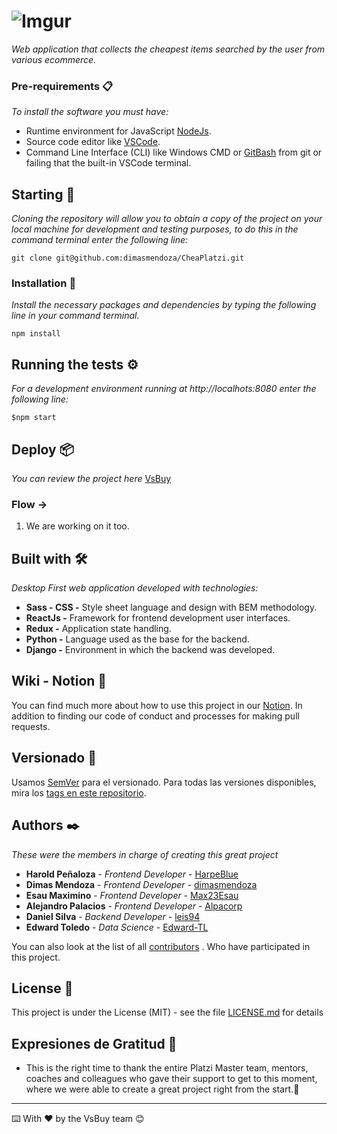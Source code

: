 # ![Imgur](https://i.imgur.com/N8dz1nX.png)

_Web application that collects the cheapest items searched by the user from various ecommerce._

### Pre-requirements 📋

_To install the software you must have:_

* Runtime environment for JavaScript [NodeJs](https://nodejs.org/es/).
* Source code editor like [VSCode](https://code.visualstudio.com/).
* Command Line Interface (CLI) like Windows CMD or [GitBash](https://git-scm.com/downloads) from git or failing that the built-in VSCode terminal.

## Starting 🚀

_Cloning the repository will allow you to obtain a copy of the project on your local machine for development and testing purposes, to do this in the command terminal enter the following line:_

```
git clone git@github.com:dimasmendoza/CheaPlatzi.git
```

### Installation 🔧

_Install the necessary packages and dependencies by typing the following line in your command terminal._

```
npm install
```

## Running the tests ⚙️

_For a development environment running at http://localhots:8080 enter the following line:_

```
$npm start
```

## Deploy 📦

_You can review the project here_ [VsBuy](https://vs-buy.vercel.app/)

### Flow ->

1. We are working on it too.

## Built with 🛠️

_Desktop First web application developed with technologies:_

*  **Sass - CSS -** Style sheet language and design with BEM methodology.
*  **ReactJs -** Framework for frontend development user interfaces.
*  **Redux -** Application state handling.
*  **Python -** Language used as the base for the backend.
*  **Django -** Environment in which the backend was developed.

## Wiki - Notion 📖

You can find much more about how to use this project in our [Notion](https://www.notion.so/harpeblue/La-Compra-Ideal-a2fc97c50c804b459d3ccd257599d599). In addition to finding our code of conduct and processes for making pull requests.

## Versionado 📌

Usamos [SemVer](http://semver.org/) para el versionado. Para todas las versiones disponibles, mira los [tags en este repositorio](https://github.com/tu/proyecto/tags).

## Authors ✒️

_These were the members in charge of creating this great project_

* **Harold Peñaloza** - *Frontend Developer* - [HarpeBlue](https://github.com/HarpeBlue)
* **Dimas Mendoza** - *Frontend Developer* - [dimasmendoza](https://github.com/dimasmendoza)
* **Esau Maximino** - *Frontend Developer* - [Max23Esau](https://github.com/Max23Esau)
* **Alejandro Palacios** - *Frontend Developer* - [Alpacorp](https://github.com/Alpacorp)
* **Daniel Silva** - *Backend Developer* - [leis94](https://github.com/leis94)
* **Edward Toledo** - *Data Science* - [Edward-TL](https://github.com/Edward-TL)


You can also look at the list of all [contributors](https://github.com/dimasmendoza/CheaPlatzi/graphs/contributors) . Who have participated in this project.
## License 📄

This project is under the License (MIT) - see the file [LICENSE.md](LICENSE.md) for details

## Expresiones de Gratitud 🎁

*  This is the right time to thank the entire Platzi Master team, mentors, coaches and colleagues who gave their support to get to this moment, where we were able to create a great project right from the start.📢

---
⌨️ With ❤️ by the VsBuy team 😊
